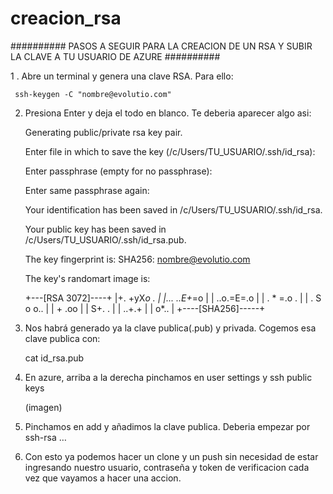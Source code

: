 # creacion_rsa

########## PASOS A SEGUIR PARA LA CREACION DE UN RSA Y SUBIR LA CLAVE A TU USUARIO DE AZURE ##########

 

 

1 . Abre un terminal y genera una clave RSA. Para ello:
 
     ssh-keygen -C "nombre@evolutio.com"

 

 

2. Presiona Enter y deja el todo en blanco. Te deberia aparecer algo asi:

 

     Generating public/private rsa key pair.

     Enter file in which to save the key (/c/Users/TU_USUARIO/.ssh/id_rsa):

     Enter passphrase (empty for no passphrase):

     Enter same passphrase again:

     Your identification has been saved in /c/Users/TU_USUARIO/.ssh/id_rsa.

     Your public key has been saved in /c/Users/TU_USUARIO/.ssh/id_rsa.pub.

     The key fingerprint is: SHA256:  nombre@evolutio.com

     The key's randomart image is:
     
     +---[RSA 3072]----+
    |+.   +yX*o .     |
    |... ..E+*=o      |
    |  ..o.=E=.o      |
    |   . * =.o .     |
    |    . S o o..    |
    |       + .oo     |
    |        S+.  .   |
    |        ..+.+    |
    |          o*..   |
    +----[SHA256]-----+

 

 

3. Nos habrá generado ya la clave publica(.pub) y privada. Cogemos esa clave publica con:

      cat id_rsa.pub

 

4. En azure, arriba a la derecha pinchamos en user settings y ssh public keys

    (imagen)

5. Pinchamos en add y añadimos la clave publica. 
   Deberia empezar por ssh-rsa …

6. Con esto ya podemos hacer un clone y un push sin necesidad de estar ingresando nuestro usuario, contraseña y token de verificacion cada vez que vayamos a hacer una accion.
